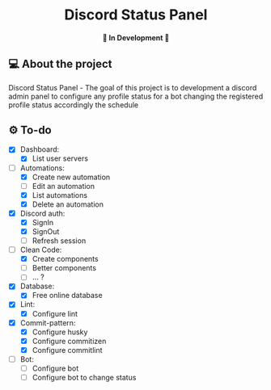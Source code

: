 <h1 align="center">Discord Status Panel</h1>
<h4 align="center">🚧 In Development 🚧</h4>

## 💻 About the project

Discord Status Panel - The goal of this project is to development a discord admin panel to configure any profile status for a bot changing the registered profile status accordingly the schedule

## ⚙️ To-do

- [X] Dashboard:
  - [X] List user servers

- [ ] Automations:
  - [X] Create new automation
  - [ ] Edit an automation
  - [X] List automations
  - [X] Delete an automation

- [X] Discord auth:
  - [X] SignIn
  - [X] SignOut
  - [ ] Refresh session
  
- [ ] Clean Code:
  - [X] Create components
  - [ ] Better components
  - [ ] ... ?
  
- [X] Database:
  - [X] Free online database
  
- [X] Lint:
  - [X] Configure lint

- [X] Commit-pattern:
  - [X] Configure husky
  - [X] Configure commitizen
  - [X] Configure commitlint

- [ ] Bot:
  - [ ] Configure bot
  - [ ] Configure bot to change status